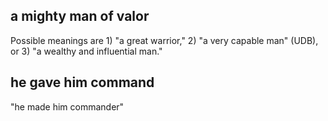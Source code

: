 ## a mighty man of valor ##

Possible meanings are 1) "a great warrior," 2) "a very capable man" (UDB), or 3) "a wealthy and influential man."

## he gave him command ##

"he made him commander"